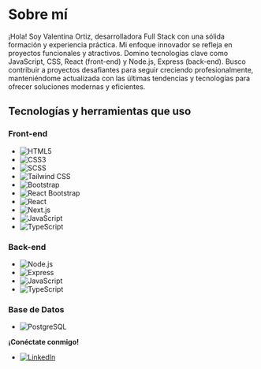 # Sobre mí

¡Hola! Soy Valentina Ortiz, desarrolladora Full Stack con una sólida formación y experiencia práctica. Mi enfoque innovador se refleja en proyectos funcionales y atractivos. Domino tecnologías clave como JavaScript, CSS, React (front-end) y Node.js, Express (back-end). Busco contribuir a proyectos desafiantes para seguir creciendo profesionalmente, manteniéndome actualizada con las últimas tendencias y tecnologías para ofrecer soluciones modernas y eficientes.

## Tecnologías y herramientas que uso

### Front-end
- ![HTML5](https://img.shields.io/badge/HTML5-E34F26?style=for-the-badge&logo=html5&logoColor=white)
- ![CSS3](https://img.shields.io/badge/CSS3-1572B6?style=for-the-badge&logo=css3&logoColor=white)
- ![SCSS](https://img.shields.io/badge/SCSS-CC6699?style=for-the-badge&logo=sass&logoColor=white)
- ![Tailwind CSS](https://img.shields.io/badge/Tailwind%20CSS-38B2AC?style=for-the-badge&logo=tailwind-css&logoColor=white)
- ![Bootstrap](https://img.shields.io/badge/Bootstrap-563D7C?style=for-the-badge&logo=bootstrap&logoColor=white)
- ![React Bootstrap](https://img.shields.io/badge/React%20Bootstrap-61dafb?style=for-the-badge&logo=bootstrap&logoColor=white)
- ![React](https://img.shields.io/badge/React-61DAFB?style=for-the-badge&logo=react&logoColor=black)
- ![Next.js](https://img.shields.io/badge/Next.js-000000?style=for-the-badge&logo=next.js&logoColor=white)
- ![JavaScript](https://img.shields.io/badge/JavaScript-F7DF1E?style=for-the-badge&logo=javascript&logoColor=black)
- ![TypeScript](https://img.shields.io/badge/TypeScript-3178C6?style=for-the-badge&logo=typescript&logoColor=white)

### Back-end
- ![Node.js](https://img.shields.io/badge/Node.js-43853D?style=for-the-badge&logo=node.js&logoColor=white)
- ![Express](https://img.shields.io/badge/Express-000000?style=for-the-badge&logo=express&logoColor=white)
- ![JavaScript](https://img.shields.io/badge/JavaScript-F7DF1E?style=for-the-badge&logo=javascript&logoColor=black)
- ![TypeScript](https://img.shields.io/badge/TypeScript-3178C6?style=for-the-badge&logo=typescript&logoColor=white)

### Base de Datos
- ![PostgreSQL](https://img.shields.io/badge/PostgreSQL-336791?style=for-the-badge&logo=postgresql&logoColor=white)

**¡Conéctate conmigo!**
- [![LinkedIn](https://img.shields.io/badge/LinkedIn-Valentina%20Ortiz-blue)](https://www.linkedin.com/in/svalentinaog/) 
